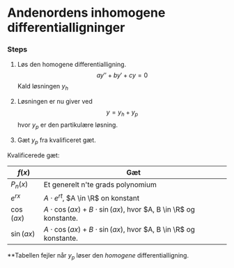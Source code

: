 # Andenordens inhomogene differentialligninger


### Steps
1. Løs den homogene differentialligning.
$$ay''+by'+cy=0$$
Kald løsningen $y_h$

2. Løsningen er nu giver ved
$$y=y_h+y_p$$
hvor $y_p$ er den partikulære løsning.

3. Gæt $y_p$ fra kvalificeret gæt.

Kvalificerede gæt:

| $f(x)$   | Gæt   |
| --- | --- |
|$P_n(x)$ | Et generelt n'te grads polynomium |
|$e^{rx}$ | $A \cdot e^{rt}$, $A \in \R$ on konstant |
|$\cos(ax)$ | $A \cdot \cos(ax)+B\cdot \sin(ax)$, hvor $A, B \in \R$ og konstante. |
|$\sin(ax)$ | $A \cdot \cos(ax)+B\cdot \sin(ax)$, hvor $A, B \in \R$ og konstante. |

**Tabellen fejler når $y_p$ løser den *homogene* differentialligning.


